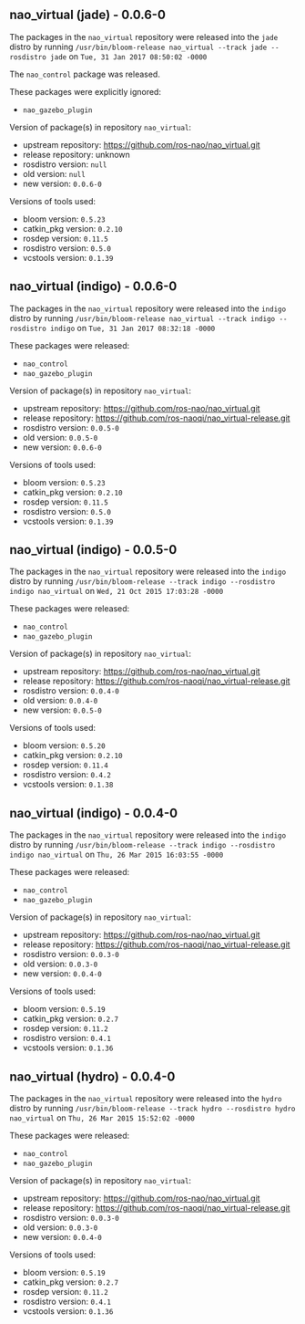 ## nao_virtual (jade) - 0.0.6-0

The packages in the `nao_virtual` repository were released into the `jade` distro by running `/usr/bin/bloom-release nao_virtual --track jade --rosdistro jade` on `Tue, 31 Jan 2017 08:50:02 -0000`

The `nao_control` package was released.

These packages were explicitly ignored:
- `nao_gazebo_plugin`

Version of package(s) in repository `nao_virtual`:

- upstream repository: https://github.com/ros-nao/nao_virtual.git
- release repository: unknown
- rosdistro version: `null`
- old version: `null`
- new version: `0.0.6-0`

Versions of tools used:

- bloom version: `0.5.23`
- catkin_pkg version: `0.2.10`
- rosdep version: `0.11.5`
- rosdistro version: `0.5.0`
- vcstools version: `0.1.39`


## nao_virtual (indigo) - 0.0.6-0

The packages in the `nao_virtual` repository were released into the `indigo` distro by running `/usr/bin/bloom-release nao_virtual --track indigo --rosdistro indigo` on `Tue, 31 Jan 2017 08:32:18 -0000`

These packages were released:
- `nao_control`
- `nao_gazebo_plugin`

Version of package(s) in repository `nao_virtual`:

- upstream repository: https://github.com/ros-nao/nao_virtual.git
- release repository: https://github.com/ros-naoqi/nao_virtual-release.git
- rosdistro version: `0.0.5-0`
- old version: `0.0.5-0`
- new version: `0.0.6-0`

Versions of tools used:

- bloom version: `0.5.23`
- catkin_pkg version: `0.2.10`
- rosdep version: `0.11.5`
- rosdistro version: `0.5.0`
- vcstools version: `0.1.39`


## nao_virtual (indigo) - 0.0.5-0

The packages in the `nao_virtual` repository were released into the `indigo` distro by running `/usr/bin/bloom-release --track indigo --rosdistro indigo nao_virtual` on `Wed, 21 Oct 2015 17:03:28 -0000`

These packages were released:
- `nao_control`
- `nao_gazebo_plugin`

Version of package(s) in repository `nao_virtual`:
- upstream repository: https://github.com/ros-nao/nao_virtual.git
- release repository: https://github.com/ros-naoqi/nao_virtual-release.git
- rosdistro version: `0.0.4-0`
- old version: `0.0.4-0`
- new version: `0.0.5-0`

Versions of tools used:
- bloom version: `0.5.20`
- catkin_pkg version: `0.2.10`
- rosdep version: `0.11.4`
- rosdistro version: `0.4.2`
- vcstools version: `0.1.38`


## nao_virtual (indigo) - 0.0.4-0

The packages in the `nao_virtual` repository were released into the `indigo` distro by running `/usr/bin/bloom-release --track indigo --rosdistro indigo nao_virtual` on `Thu, 26 Mar 2015 16:03:55 -0000`

These packages were released:
- `nao_control`
- `nao_gazebo_plugin`

Version of package(s) in repository `nao_virtual`:
- upstream repository: https://github.com/ros-nao/nao_virtual.git
- release repository: https://github.com/ros-naoqi/nao_virtual-release.git
- rosdistro version: `0.0.3-0`
- old version: `0.0.3-0`
- new version: `0.0.4-0`

Versions of tools used:
- bloom version: `0.5.19`
- catkin_pkg version: `0.2.7`
- rosdep version: `0.11.2`
- rosdistro version: `0.4.1`
- vcstools version: `0.1.36`


## nao_virtual (hydro) - 0.0.4-0

The packages in the `nao_virtual` repository were released into the `hydro` distro by running `/usr/bin/bloom-release --track hydro --rosdistro hydro nao_virtual` on `Thu, 26 Mar 2015 15:52:02 -0000`

These packages were released:
- `nao_control`
- `nao_gazebo_plugin`

Version of package(s) in repository `nao_virtual`:
- upstream repository: https://github.com/ros-nao/nao_virtual.git
- release repository: https://github.com/ros-naoqi/nao_virtual-release.git
- rosdistro version: `0.0.3-0`
- old version: `0.0.3-0`
- new version: `0.0.4-0`

Versions of tools used:
- bloom version: `0.5.19`
- catkin_pkg version: `0.2.7`
- rosdep version: `0.11.2`
- rosdistro version: `0.4.1`
- vcstools version: `0.1.36`


